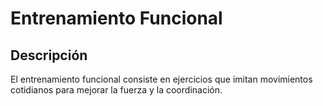 # Entrenamiento Funcional

## Descripción
El entrenamiento funcional consiste en ejercicios que imitan movimientos cotidianos para mejorar la fuerza y la coordinación.

